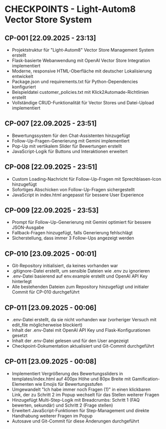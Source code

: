 # CHECKPOINTS - Light-Autom8 Vector Store System

## CP-001 [22.09.2025 - 23:13]
- Projektstruktur für "Light-Autom8" Vector Store Management System erstellt
- Flask-basierte Webanwendung mit OpenAI Vector Store Integration implementiert
- Moderne, responsive HTML-Oberfläche mit deutscher Lokalisierung entwickelt
- Package.json und requirements.txt für Python-Dependencies konfiguriert
- Beispieldatei customer_policies.txt mit Klick2Automade-Richtlinien erstellt
- Vollständige CRUD-Funktionalität für Vector Stores und Datei-Upload implementiert

## CP-007 [22.09.2025 - 23:51]
- Bewertungssystem für den Chat-Assistenten hinzugefügt
- Follow-Up-Fragen-Generierung mit Gemini implementiert
- Pop-Up mit vertikalem Slider für Bewertungen erstellt
- JavaScript-Logik für Buttons und Interaktionen erweitert

## CP-008 [22.09.2025 - 23:51]
- Custom Loading-Nachricht für Follow-Up-Fragen mit Sprechblasen-Icon hinzugefügt
- Sofortiges Abschicken von Follow-Up-Fragen sichergestellt
- JavaScript in index.html angepasst für bessere User Experience

## CP-009 [22.09.2025 - 23:53]
- Prompt für Follow-Up-Generierung mit Gemini optimiert für bessere JSON-Ausgabe
- Fallback-Fragen hinzugefügt, falls Generierung fehlschlägt
- Sicherstellung, dass immer 3 Follow-Ups angezeigt werden

## CP-010 [23.09.2025 - 00:01]
- Git-Repository initialisiert, da keines vorhanden war
- .gitignore-Datei erstellt, um sensible Dateien wie .env zu ignorieren
- .env-Datei basierend auf env.example erstellt und OpenAI API Key hinterlegt
- Alle bestehenden Dateien zum Repository hinzugefügt und initialer Commit für CP-010 durchgeführt

## CP-011 [23.09.2025 - 00:06]
- .env-Datei erstellt, da sie nicht vorhanden war (vorheriger Versuch mit edit_file möglicherweise blockiert)
- Inhalt der .env-Datei mit OpenAI API Key und Flask-Konfigurationen gesetzt
- Inhalt der .env-Datei gelesen und für den User angezeigt
- Checkpoint-Dokumentation aktualisiert und Git-Commit durchgeführt

## CP-011 [23.09.2025 - 00:08]
- Implementiert Vergrößerung des Bewertungssliders in templates/index.html auf 400px Höhe und 80px Breite mit Gamification-Elementen wie Emojis für Bewertungsstufen
- Umgewandelt "Ich habe immer noch Fragen (1)" in einen klickbaren Link, der zu Schritt 2 im Popup wechselt für das Stellen weiterer Fragen
- Hinzugefügt Multi-Step-Logik mit Breadcrumbs: Schritt 1 (FAQ bewerten, sekundär) und Schritt 2 (Frage stellen)
- Erweitert JavaScript-Funktionen für Step-Management und direkte Handhabung weiterer Fragen im Popup
- Autosave und Git-Commit für diese Änderungen durchgeführt
